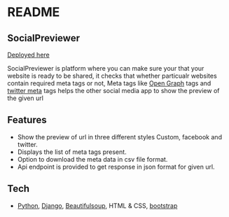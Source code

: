 # README
## SocialPreviewer
[Deployed here]

SocialPreviewer is platform where you can make sure your that
your website is ready to be shared, it checks that whether particualr websites
contain required meta tags or not, Meta tags like [Open Graph] tags and [twitter meta] tags helps the other social media app to show the preview of the given url

## Features

- Show the preview of url in three different styles Custom, facebook and twitter.
- Displays the list of meta tags present.
- Option to download the meta data in csv file format.
- Api endpoint is provided to get response in json format for given url.

## Tech

- [Python],  [Django], [Beautifulsoup], HTML & CSS, [bootstrap]




   [Open Graph]: <https://ogp.me/>
   [twitter meta]: <https://developer.twitter.com/en/docs/twitter-for-websites/cards/overview/markup>
   [deployed here]: <https://socialpreviewer.up.railway.app/>
   [Python]: <https://www.python.org/>
   [Django]: <https://www.djangoproject.com/>
   [Beautifulsoup]: <https://pypi.org/project/beautifulsoup4/>
   [bootstrap]: <https://getbootstrap.com/>
   
  
